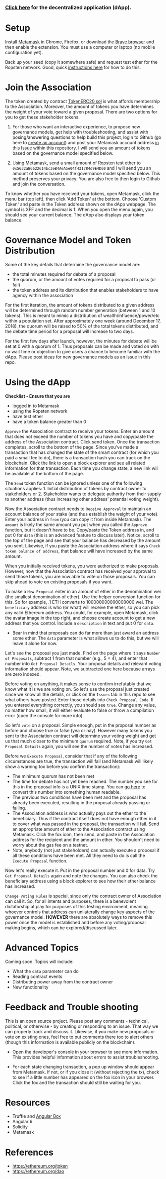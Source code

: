### [Click here](https://fuguefoundation.org/association/) for the decentralized application (dApp).

# Setup

Install [Metamask](https://metamask.io/) in Chrome, Firefox, or download the [Brave browser](https://brave.com/) and then enable the extension. You must use a computer or laptop (no mobile configuration yet).

Back up your seed (copy it somewhere safe) and request test ether for the Ropsten network. Good, quick [instructions here](https://blog.bankex.org/how-to-buy-ethereum-using-metamask-ccea0703daec) for how to do this. 

# Join the Association

The token created by contract [TokenERC20.sol](https://ropsten.etherscan.io/address/0x732f6aa748ef46ab034dfba9e9a0a746c682891e) is what affords membership to the Association. Moreover, the amount of tokens you have determines the weight of your vote toward a given proposal. There are two options for you to get these stakeholder tokens.

1. For those who want an interactive experience, to propose new governance models, get help with troubleshooting, and assist with posing/answering questions to help build this project, login to Github (go here to [create an account](https://github.com/join)) and post your Metamask account address [in this Issue](https://github.com/fuguefoundation/dapp-association/issues/1) within this repository. I will send you an amount of tokens based on the governance model specified below.

2. Using Metamask, send a small amount of Ropsten test ether to `0x5632aB6622614bc3eB4AeA5e04f431784d9E4D60` and I will send you an amount of tokens based on the governance model specified below. This method preserves your privacy. You are also free to then login to Github and join the conversation.

To know whether you have received your tokens, open Metamask, click the menu bar (top left), then click 'Add Token' at the bottom. Choose 'Custom Token' and paste in the Token address shown on the dApp webpage. The symbol is XFF and the decimal is 1. When you open the menu again, you should see your current balance. The dApp also displays your token balance.

# Governance Model and Token Distribution

Some of the key details that determine the governance model are:
* the total minutes required for debate of a proposal
* the quorum, or the amount of votes required for a proposal to pass (or fail)
* the token address and its distribution that enables stakeholders to have agency within the association

For the first iteration, the amount of tokens distributed to a given address will be determined through random number generation (between 1 and 10 tokens). This is meant to mimic a distribution of wealth/influence/power/etc within a population set. After approximately one week (around December 17, 2018), the quorum will be raised to 50% of the total tokens distributed, and the debate time period for a proposal will increase to two days.

For the first few days after launch, however, the minutes for debate will be set at 0 with a quorum of 1. Thus proposals can be made and voted on with no wait time or objection to give users a chance to become familiar with the dApp. Please post ideas for new governance models as an issue in this repo.

# Using the dApp

**Checklist - Ensure that you are** 
* logged in to Metamask
* using the Ropsten network
* have test ether
* have a token balance greater than 0

`Approve` the Association contract to receive your tokens. Enter an amount that does not exceed the number of tokens you have and copy/paste the address of the Association contract. Click send token. Once the transaction completes, scroll to the bottom of the page. Since you've made a transaction that has changed the state of the smart contract (for which you paid a small fee to do), there is a transaction hash you can track on the blockchain. Click the link to open a block explorer and see all related information for that transaction. Each time you change state, a new link will be available at the bottom of the page.

The `Send` token function can be ignored unless one of the following situations applies: 1. Initial distribution of tokens by contract owner to stakeholders or 2. Stakeholder wants to delegate authority from their supply to another address (thus increasing other address' potential voting weight).

Now the Association contract needs to `Receive Approval` to maintain an account balance of your stake (and thus establish the weight of your vote). Enter your address in `from` (you can copy it from inside Metamask). The `amount` is likely the same amount you put when you called the `Approve` function, but it doesn't have to be. Copy/paste the Token address in, and put 0 for `data` (this is an advanced feature to discuss later). Notice, scroll to the top of the page and see that your balance has decreased by the amount you sent. Likewise, if you paste the Association address where it says `Check token balance of address`, that balance will have increased by the same amount.

When you initially received tokens, you were authorized to make proposals. However, now that the Association contract has received your approval to send those tokens, you are now able to vote on those proposals. You can skip ahead to vote on existing proposals if you want.

To make a `New Proposal` enter in an amount of ether in the denomination wei (the smallest denomination of ether). Use the helper conversion function for this. So for example, .1 ETH converts to 100000000000000000 wei. The `beneficiary` address is who (or what) will receive the ether, so you can pick any valid Ethereum address. You could, for example, open Metamask, click the avatar image in the top right, and choose create account to get a new address that you control. Include a `description` in text and put 0 for `data`.

* Bear in mind that proposals can do far more than just award an address some ether. The `data` parameter is what allows us to do this, but we will leave it alone for now.

Let's see the proposal you just made. Find on the page where it says `Number of Proposals`, subtract 1 from that number (e.g., 5 = 4), and enter that number into `Get Proposal Details`. Your proposal details and relevant voting information should appear. Note, we subtracted one here because arrays are zero indexed.

Before voting on anything, it makes sense to confirm irrefutably that we know what it is we are voting on. So let's use the proposal just created since we know all the details, or click on the `Issues` tab in this repo to see what others have posted. Enter those details into `Check Proposal Code`. If you entered everything correctly, you should see `true`. Change any value, no matter how small, it will either evaluate to false or throw a compilation error (open the console for more info).

So let's `vote` on a proposal. Simple enough, put in the proposal number as before and choose true or false (yea or nay). However many tokens you sent to the Association contract will determine your voting weight and get us that much closer to the minimum `quorum` required. Note, if you try `Get Proposal Details` again, you will see the number of votes has increased.

Before we `Execute Proposal`, consider that if any of the following circumstances are true, the transaction will fail (and Metamask will likely show a warning too before you confirm the transaction):
* The minimum quorum has not been met
* The time for debate has not yet been reached. The number you see for this in the proposal info is a UNIX time stamp. You can [go here](https://www.unixtimestamp.com/) to convert this number into something human readable.
* The previous two conditions have been met and the proposal has already been executed, resulting in the proposal already passing or failing.
* The Association address is who actually pays out the ether to the beneficiary. Thus if the contract itself does not have enough ether in it to cover what was passed in the proposal, the transaction will fail. Send an appropriate amount of ether to the Association contract using Metamask. Click the fox icon, then send, and paste in the Association address for the recipient and the amount in ether. You shouldn't need to worry about the gas fee on a testnet.
* Note, anybody (not just stakeholders) can actually execute a proposal if all these conditions have been met. All they need to do is call the `Execute Proposal` function.

Now let's really execute it. Put in the proposal number and 0 for data. Try `Get Proposal Details` again and note the changes. You can also check the beneficiary address using a block explorer to see how their ether balance has increased.

`Change Voting Rules` is special, since only the contract owner of Association can call it. So, for all intents and purposes, there is a benevolent dictatorship at play for purposes of this testing environment, meaning whoever controls that address can unilaterally change key aspects of the governance model. **HOWEVER** there are absolutely ways to remove this power once the model is established and before any voting/proposal making begins, which can be explored/discussed later.

# Advanced Topics

Coming soon. Topics will include:

* What the `data` parameter can do
* Reading contract events
* Distributing power away from the contract owner
* New functionality

# Feedback and Trouble shooting 

This is an open source project. Please post any comments - technical, political, or otherwise - by creating or responding to an issue. That way we can properly track and discuss it. Likewise, if you make new proposals or vote on existing ones, feel free to put comments there too to alert others (though this information is available publicly on the blockchain).

* Open the developer's console in your browser to see more information. This provides helpful information about errors to assist troubleshooting.

* For each state changing transaction, a pop up window should appear from Metamask. If not, or if you close it (without rejecting the tx), check to see if a little number has appeared on the fox icon in your browser. Click the fox and the transaction should still be waiting for you.

# Resources

* Truffle and [Angular Box](https://truffleframework.com/boxes/angular-truffle-box)
* Angular 6
* Solidity
* Metamask

# References

* https://ethereum.org/token
* https://ethereum.org/dao 